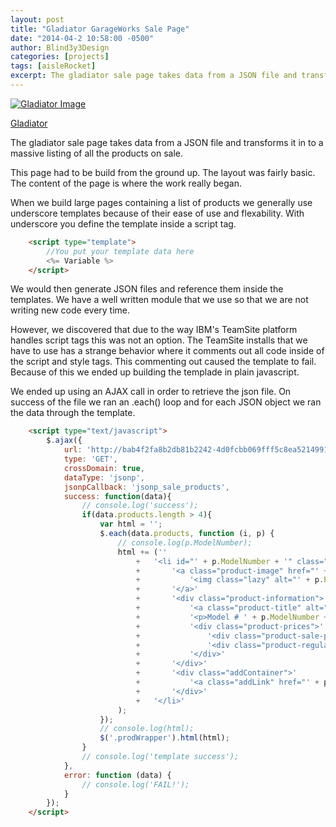 ```yaml
---
layout: post
title: "Gladiator GarageWorks Sale Page"
date: "2014-04-2 10:58:00 -0500"
author: Blind3y3Design
categories: [projects]
tags: [aisleRocket]
excerpt: The gladiator sale page takes data from a JSON file and transforms it in to a massive listing of all the products on sale.
---
```


<div>
	<a href="http://www.gladiatorgarageworks.com/global_Product-Sale.content.html" title="Gladiator">
		<img class="thumbnail" src="{{site.baseurl}}/images/aisleRocket/gladiatorProductSale.png" alt="Gladiator Image">
	</a>
</div>

[Gladiator](http://www.gladiatorgarageworks.com/global_Product-Sale.content.html)

The gladiator sale page takes data from a JSON file and transforms it in to a massive listing of all the products on sale.

<!--more-->

This page had to be build from the ground up. The layout was fairly basic. The content of the page is where the work really began.

When we build large pages containing a list of products we generally use underscore templates because of their ease of use and flexability. With underscore you define the template inside a script tag. 

``` HTML example template
	<script type="template">
		//You put your template data here
		<%= Variable %>
	</script>
```

We would then generate JSON files and reference them inside the templates. We have a well written module that we use so that we are not writing new code every time.

However, we discovered that due to the way IBM's TeamSite platform handles script tags this was not an option. The TeamSite installs that we have to use has a strange behavior where it comments out all code inside of the script and style tags. This commenting out caused the template to fail. Because of this we ended up building the templade in plain javascript.

We ended up using an AJAX call in order to retrieve the json file. On success of the file we ran an .each() loop and for each JSON object we ran the data through the template.

``` HTML ajax template
	<script type="text/javascript">
		$.ajax({
		    url: 'http://bab4f2fa8b2db81b2242-4d0fcbb069fff5c8ea5214991fa0d577.r83.cf1.rackcdn.com/productSaleJSON/gladiatorSaleProducts.json?callback=?',
		    type: 'GET',
		    crossDomain: true,
		    dataType: 'jsonp',
		    jsonpCallback: 'jsonp_sale_products',
		    success: function(data){
		    	// console.log('success');
		    	if(data.products.length > 4){
		            var html = '';
		            $.each(data.products, function (i, p) {
		            	// console.log(p.ModelNumber);
		                html += (''
							+	'<li id="' + p.ModelNumber + '" class="product ' + p.Category + '">'
							+		'<a class="product-image" href="' + p.PDPURL + '" title="' + p.ProductName + '|'  + p.ModelNumber + '">'
							+			'<img class="lazy" alt="' + p.ProductName + '|' + p.ModelNumber + '" src="' + p.ImageURL + '" width="144"/>'
							+		'</a>'
							+		'<div class="product-information">'
							+			'<a class="product-title" alt="' + p.ProductName + '|' + p.ModelNumber + '">' + p.ProductName + '</a>'
							+			'<p>Model # ' + p.ModelNumber + '</p>'
							+			'<div class="product-prices">'
							+				'<div class="product-sale-price">' + p.SalePrice + '</div>'
							+				'<div class="product-regular-price">was ' + p.MSRPPrice + '</div>'
							+			'</div>'
							+		'</div>'
							+		'<div class="addContainer">'
							+			'<a class="addLink" href="' + p.PDPURL + '" title="Add to tool set | ' + p.ProductName + '|' + p.ModelNumber + '">View</a>'
							+		'</div>'
							+	'</li>'
						);
		       		});
					// console.log(html);
		        	$('.prodWrapper').html(html);
		        }
		        // console.log('template success');
		    },
		    error: function (data) {
		        // console.log('FAIL!');
		    }
		});
	</script>
```